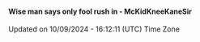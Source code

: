 #### Wise man says only fool rush in - McKidKneeKaneSir
Updated on 10/09/2024 - 16:12:11 (UTC) Time Zone
